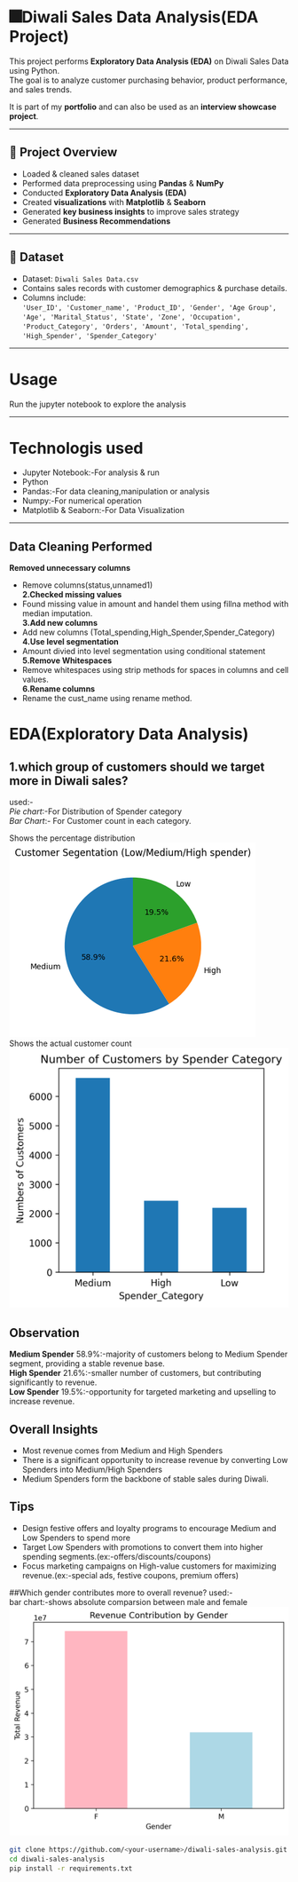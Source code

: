 # 🎆Diwali Sales Data Analysis(EDA Project)

This project performs **Exploratory Data Analysis (EDA)** on Diwali Sales Data using Python.  
The goal is to analyze customer purchasing behavior, product performance, and sales trends.  

It is part of my **portfolio** and can also be used as an **interview showcase project**.

---

## 📌 Project Overview
- Loaded & cleaned sales dataset
- Performed data preprocessing using **Pandas** & **NumPy**
- Conducted **Exploratory Data Analysis (EDA)**
- Created **visualizations** with **Matplotlib** & **Seaborn**
- Generated **key business insights** to improve sales strategy
- Generated  **Business Recommendations**

---

## 📂 Dataset
- Dataset: `Diwali Sales Data.csv`  
- Contains sales records with customer demographics & purchase details.  
- Columns include:  
  `'User_ID', 'Customer_name', 'Product_ID', 'Gender', 'Age Group', 'Age',
       'Marital_Status', 'State', 'Zone', 'Occupation', 'Product_Category',
       'Orders', 'Amount', 'Total_spending', 'High_Spender',
       'Spender_Category'`

---
# Usage 
Run the jupyter notebook to explore the analysis

---
# Technologis used
- Jupyter Notebook:-For analysis & run
- Python
- Pandas:-For data cleaning,manipulation or analysis
- Numpy:-For numerical operation
- Matplotlib & Seaborn:-For Data Visualization

---

## Data Cleaning Performed

**Removed unnecessary columns**
  - Remove columns(status,unnamed1)<br>
**2.Checked missing values**
  - Found missing value in amount and handel them using fillna method with median imputation.<br>
**3.Add new columns**
  - Add new columns (Total_spending,High_Spender,Spender_Category)<br>
**4.Use level segmentation** 
  - Amount divied into level segmentation using conditional statement <br>
**5.Remove Whitespaces**  
  - Remove whitespaces using strip methods for spaces in columns and cell values.<br>
**6.Rename columns**
  - Rename the cust_name using rename method.<br>  

# EDA(Exploratory Data Analysis)  

## 1.which group of customers should we target more in Diwali sales?
used:-<br>
*Pie chart*:-For  Distribution of Spender category<br>
*Bar Chart*:- For Customer count in each category.<br>

Shows the percentage distribution<br>
![Customer Segmentation](images/Customer_segmentation.png)<br>
Shows the actual customer count<br>
![Customer Count](images/CustomerCount.png)
## Observation<br>
**Medium Spender** 58.9%:-majority of customers belong to Medium Spender segment, providing a stable revenue base.<br>
**High Spender** 21.6%:-smaller number of customers, but contributing significantly to revenue.<br>
**Low Spender** 19.5%:-opportunity for targeted marketing and upselling to increase revenue.
## Overall Insights
- Most revenue comes from Medium and High Spenders<br>
- There is a significant opportunity to increase revenue by converting Low Spenders into Medium/High Spenders<br>
- Medium Spenders form the backbone of stable sales during Diwali.
## Tips
- Design festive offers and loyalty programs to encourage Medium and Low Spenders to spend more
- Target Low Spenders with promotions to convert them into higher spending segments.(ex:-offers/discounts/coupons)
- Focus marketing campaigns on High-value customers for maximizing revenue.(ex:-special ads, festive coupons, premium offers)

##Which gender contributes more to overall revenue?
used:-<br>
bar chart:-shows absolute comparsion between male and female<br>
![Revenue_Contributes](images/RevenueContribution.png)




















```bash
git clone https://github.com/<your-username>/diwali-sales-analysis.git
cd diwali-sales-analysis
pip install -r requirements.txt